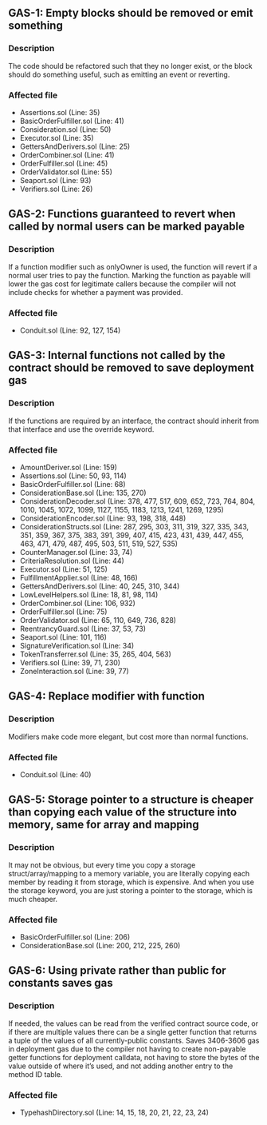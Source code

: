 ## GAS-1: Empty blocks should be removed or emit something

### Description

The code should be refactored such that they no longer exist, or the block should do something useful, such as emitting an event or reverting.

### Affected file

* Assertions.sol (Line: 35)
* BasicOrderFulfiller.sol (Line: 41)
* Consideration.sol (Line: 50)
* Executor.sol (Line: 35)
* GettersAndDerivers.sol (Line: 25)
* OrderCombiner.sol (Line: 41)
* OrderFulfiller.sol (Line: 45)
* OrderValidator.sol (Line: 55)
* Seaport.sol (Line: 93)
* Verifiers.sol (Line: 26)

## GAS-2: Functions guaranteed to revert when called by normal users can be marked payable

### Description

If a function modifier such as onlyOwner is used, the function will revert if a normal user tries to pay the function. Marking the function as payable will lower the gas cost for legitimate callers because the compiler will not include checks for whether a payment was provided.

### Affected file

* Conduit.sol (Line: 92, 127, 154)

## GAS-3: Internal functions not called by the contract should be removed to save deployment gas

### Description

If the functions are required by an interface, the contract should inherit from that interface and use the override keyword.

### Affected file

* AmountDeriver.sol (Line: 159)
* Assertions.sol (Line: 50, 93, 114)
* BasicOrderFulfiller.sol (Line: 68)
* ConsiderationBase.sol (Line: 135, 270)
* ConsiderationDecoder.sol (Line: 378, 477, 517, 609, 652, 723, 764, 804, 1010, 1045, 1072, 1099, 1127, 1155, 1183, 1213, 1241, 1269, 1295)
* ConsiderationEncoder.sol (Line: 93, 198, 318, 448)
* ConsiderationStructs.sol (Line: 287, 295, 303, 311, 319, 327, 335, 343, 351, 359, 367, 375, 383, 391, 399, 407, 415, 423, 431, 439, 447, 455, 463, 471, 479, 487, 495, 503, 511, 519, 527, 535)
* CounterManager.sol (Line: 33, 74)
* CriteriaResolution.sol (Line: 44)
* Executor.sol (Line: 51, 125)
* FulfillmentApplier.sol (Line: 48, 166)
* GettersAndDerivers.sol (Line: 40, 245, 310, 344)
* LowLevelHelpers.sol (Line: 18, 81, 98, 114)
* OrderCombiner.sol (Line: 106, 932)
* OrderFulfiller.sol (Line: 75)
* OrderValidator.sol (Line: 65, 110, 649, 736, 828)
* ReentrancyGuard.sol (Line: 37, 53, 73)
* Seaport.sol (Line: 101, 116)
* SignatureVerification.sol (Line: 34)
* TokenTransferrer.sol (Line: 35, 265, 404, 563)
* Verifiers.sol (Line: 39, 71, 230)
* ZoneInteraction.sol (Line: 39, 77)

## GAS-4: Replace modifier with function

### Description

Modifiers make code more elegant, but cost more than normal functions.

### Affected file

* Conduit.sol (Line: 40)

## GAS-5: Storage pointer to a structure is cheaper than copying each value of the structure into memory, same for array and mapping

### Description

It may not be obvious, but every time you copy a storage struct/array/mapping to a memory variable, you are literally copying each member by reading it from storage, which is expensive. And when you use the storage keyword, you are just storing a pointer to the storage, which is much cheaper.

### Affected file

* BasicOrderFulfiller.sol (Line: 206)
* ConsiderationBase.sol (Line: 200, 212, 225, 260)

## GAS-6: Using private rather than public for constants saves gas

### Description

If needed, the values can be read from the verified contract source code, or if there are multiple values there can be a single getter function that returns a tuple of the values of all currently-public constants. Saves 3406-3606 gas in deployment gas due to the compiler not having to create non-payable getter functions for deployment calldata, not having to store the bytes of the value outside of where it’s used, and not adding another entry to the method ID table.

### Affected file

* TypehashDirectory.sol (Line: 14, 15, 18, 20, 21, 22, 23, 24)